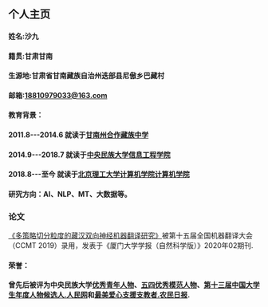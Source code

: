 ## 个人主页

#### 姓名:沙九   
#### 籍贯:甘肃甘南    
#### 生源地:甘肃省甘南藏族自治州迭部县尼傲乡巴藏村  
#### 邮箱:18810979033@163.com
#### 教育背景：
#### 2011.8---2014.6 就读于[甘南州合作藏族中学](https://hzzz.30edu.com.cn/)
#### 2014.9---2018.7 就读于[中央民族大学信息工程学院](https://news.muc.edu.cn/info/1020/9928.htm)
#### 2018.8---至今 就读于[北京理工大学计算机学院计算机学院](http://cs.bit.edu.cn/)



#### 研究方向：AI、NLP、MT、大数据等。

### 论文

[《多策略切分粒度的藏汉双向神经机器翻译研究》](https://mp.weixin.qq.com/s/iqfFjFq3r4ZAqIPfNF9wiQ)被第十五届全国机器翻译大会（CCMT 2019）录用，发表于《厦门大学学报（自然科学版）》2020年02期刊.

#### 荣誉：

#### 曾先后被评为中央民族大学[优秀青年人物](https://www.sohu.com/a/229225619_174487)、[五四优秀模范人物](https://www.sohu.com/a/230474705_256808)、[第十三届中国大学生年度人物候选人.人民网](http://edu.people.com.cn/n1/2018/0420/c8216-29940453.html?from=timeline&isappinstalled=1)和[最美爱心支援支教者.农民日报](https://news.muc.edu.cn/info/1022/16183.htm).




